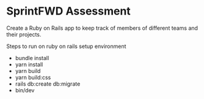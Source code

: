 # SprintFWD Assessment

Create a Ruby on Rails app to keep track of members of different teams and their projects.

Steps to run on ruby on rails setup environment

* bundle install
* yarn install
* yarn build
* yarn build:css
* rails db:create db:migrate
* bin/dev


